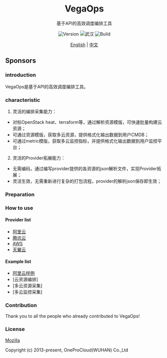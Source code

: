<h1 align="center">VegaOps</h1> 
<p align="center">基于API的高效调度编排工具</p>

<p align="center">
<img src="https://img.shields.io/badge/Version-1.0-orange" title="Version" />
<img src="https://img.shields.io/badge/City-Wuhan-red" title="武汉" />
<img src="https://img.shields.io/badge/Build-passing-green" title="Build" />
</p>

<p align="center">
<a href="./README.en.md">English</a> |
<a href="./README.zh-cn.md">中文</a>
</p>


## Sponsors



### introduction

VegaOps是基于API的高效调度编排工具。



### characteristic
1. 灵活的编排采集能力：
  - 对标OpenStack heat、terraform等，通过解析资源模版，可快速批量构建云资源；
  - 可通过资源模版，获取多云资源，提供格式化输出数据到用户CMDB；
  - 可通过metric模版，获取多云监控指标，并提供格式化输出数据到用户监控平台；
2. 灵活的Provider拓展能力：
  - 无需编码，通过编写provider提供的各资源的json解析文件，实现Provider拓展；
  - 灵活生效，无需重新进行复杂的打包流程，provider的解析json保存即生效；

### Preparation



### How to use



#### Provider list
* [阿里云](./vegaops-provider/vegaops-provider-aliyun)
* [腾讯云](./vegaops-provider/vegaops-provider-tencent)
* [AWS](./vegaops-provider/vegaops-provider-aws)
* [天翼云](./vegaops-provider/vegaops-provider-ctyun)

#### Example list
* [阿里云样例](https://github.com/vegaops/vegaops-example-aliyun)
* [云资源编排]
* [多云资源采集]
* [多云监控采集]


### Contribution

Thank you to all the people who already contributed to VegaOps!



### License
[Mozilla](./LICENSE)

Copyright (c) 2013-present, OneProCloud(WUHAN) Co.,Ltd


